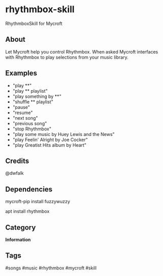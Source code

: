 # rhythmbox-skill
RhythmboxSkill for Mycroft
## About 
Let Mycroft help you control Rhythmbox. When asked Mycroft interfaces with Rhythmbox to play selections from your music library. 

## Examples 
* "play **"
* "play ** playlist"
* "play something by **"
* "shuffle ** playlist"
* "pause"
* "resume"
* "next song"
* "previous song"
* "stop Rhythmbox"
* "play some music by Huey Lewis and the News"
* "play Feelin' Alright by Joe Cocker"
* "play Greatist Hits album by Heart"

## Credits 
@dwfalk

## Dependencies
mycroft-pip install fuzzywuzzy

apt install rhythmbox

## Category
**Information**

## Tags
#songs
#music
#rhythmbox
#mycroft
#skill
